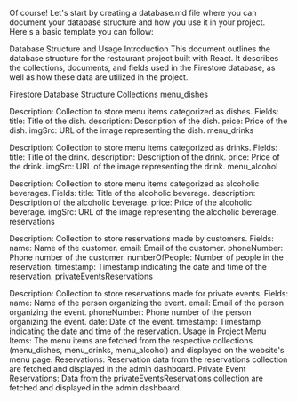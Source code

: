 
Of course! Let's start by creating a database.md file where you can document your database structure and how you use it in your project. Here's a basic template you can follow:

Database Structure and Usage
Introduction
This document outlines the database structure for the restaurant project built with React. It describes the collections, documents, and fields used in the Firestore database, as well as how these data are utilized in the project.

Firestore Database Structure
Collections
menu_dishes

Description: Collection to store menu items categorized as dishes.
Fields:
title: Title of the dish.
description: Description of the dish.
price: Price of the dish.
imgSrc: URL of the image representing the dish.
menu_drinks

Description: Collection to store menu items categorized as drinks.
Fields:
title: Title of the drink.
description: Description of the drink.
price: Price of the drink.
imgSrc: URL of the image representing the drink.
menu_alcohol

Description: Collection to store menu items categorized as alcoholic beverages.
Fields:
title: Title of the alcoholic beverage.
description: Description of the alcoholic beverage.
price: Price of the alcoholic beverage.
imgSrc: URL of the image representing the alcoholic beverage.
reservations

Description: Collection to store reservations made by customers.
Fields:
name: Name of the customer.
email: Email of the customer.
phoneNumber: Phone number of the customer.
numberOfPeople: Number of people in the reservation.
timestamp: Timestamp indicating the date and time of the reservation.
privateEventsReservations

Description: Collection to store reservations made for private events.
Fields:
name: Name of the person organizing the event.
email: Email of the person organizing the event.
phoneNumber: Phone number of the person organizing the event.
date: Date of the event.
timestamp: Timestamp indicating the date and time of the reservation.
Usage in Project
Menu Items: The menu items are fetched from the respective collections (menu_dishes, menu_drinks, menu_alcohol) and displayed on the website's menu page.
Reservations: Reservation data from the reservations collection are fetched and displayed in the admin dashboard.
Private Event Reservations: Data from the privateEventsReservations collection are fetched and displayed in the admin dashboard.